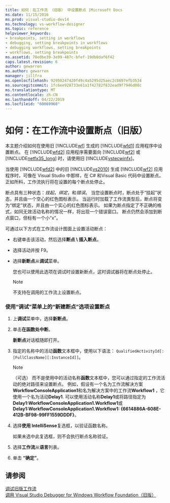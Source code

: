 ```yaml
---
title: 如何：在工作流 （旧版） 中设置断点 |Microsoft Docs
ms.date: 11/15/2016
ms.prod: visual-studio-dev14
ms.technology: vs-workflow-designer
ms.topic: reference
helpviewer_keywords:
- breakpoints, setting in workflows
- debugging, setting breakpoints in workflows
- debugging workflows, setting breakpoints
- workflows, setting breakpoints
ms.assetid: 78e0be39-3e99-487c-bfef-19db0daf6f42
caps.latest.revision: 6
author: gewarren
ms.author: gewarren
manager: jillfra
ms.openlocfilehash: 92950247420f49c4a5295d25aec2c8697efb3534
ms.sourcegitcommit: 1fc6ee928733e61a1f42782f832ead9f7946d00c
ms.translationtype: MT
ms.contentlocale: zh-CN
ms.lasthandoff: 04/22/2019
ms.locfileid: "60069960"
---
```

# <a name="how-to-set-breakpoints-in-workflows-legacy"></a>如何：在工作流中设置断点（旧版）
本主题介绍如何在使用旧 [!INCLUDE[wf](../includes/wf-md.md)] 生成的 [!INCLUDE[wfd1](../includes/wfd1-md.md)] 应用程序中设置断点。 在 [!INCLUDE[wfd2](../includes/wfd2-md.md)] 应用程序需要面向 [!INCLUDE[wf2](../includes/wf2-md.md)] 或 [!INCLUDE[netfx35_long](../includes/netfx35-long-md.md)] 时，请使用旧 [!INCLUDE[vstecwinfx](../includes/vstecwinfx-md.md)]。  
  
 当使用 [!INCLUDE[wfd2](../includes/wfd2-md.md)] 中的旧 [!INCLUDE[vs2010](../includes/vs2010-md.md)] 生成 [!INCLUDE[wf2](../includes/wf2-md.md)] 应用程序时，可像在 Visual Studio 中那样，在 C# 和Visual Basic 代码中设置断点。 正如所料，工作流执行将在设置的每个断点处停止。  
  
 断点具有三种状态：*挂起*，*绑定*，和*错误*。 当您设置断点时，断点处于“挂起”状态，并且由一个空心的红色图标表示。 当运行时加载了工作流类型后，断点将变为“绑定”状态，并且由一个实心的红色图标表示。 如果为断点指定了不正确的格式，如同无效活动名称的情况一样，将出现一个错误窗口。 断点仍然会添加到断点窗口，但标有一个小“x”。  
  
 可通过以下方式在工作流设计图面上设置活动断点：  
  
- 右键单击该活动，然后选择**断点 \ 插入断点**。  
  
- 选择活动并按 F9。  
  
- 选择**新断点**从**调试**菜单。  
  
     您也可以使用此选项在调试时设置新断点，这时调试器将在断点处停止。  
  
    > [!NOTE]
    >  不支持在调用的工作流上设置断点。  
  
### <a name="to-set-a-breakpoint-using-the-new-breakpoint-option-on-the-debug-menu"></a>使用“调试”菜单上的“新建断点”选项设置断点  
  
1. 上**调试**菜单中，选择**新断点**。  
  
2. 单击**在函数处中断**。  
  
     **新断点**对话框随即打开。  
  
3. 指定的名称中的活动**函数**文本框中，使用以下语法： `QualifiedActivityId[:[FullClassName][:InstanceId]]`。  
  
    > [!NOTE]
    >  （可选） 而不是使用中的活动名称**函数**文本框中，您可以通过指定的工作流活动的绝对路径来设置断点。 例如，假设有一个名为工作流解决方案**WorkflowConsoleApplication1**和名为解决方案中的工作流**Workflow1** ，它使用一个名为活动**Delay1**. 可以使用活动名称**Delay1**或将路径指定为**Delay1:WorkflowConsoleApplication1.Workflow1**或**Delay1:WorkflowConsoleApplication1.Workflow1: {6614886A-608E-412B-BF98-99FF1559DDDF}**。  
  
4. 选择**使用 IntelliSense**复选框，以验证函数名称。  
  
     如果未选中此复选框，则不会执行断点名称验证。  
  
5. 选择**工作流**从**语言**列表。  
  
6. 单击 **“确定”**。  
  
## <a name="see-also"></a>请参阅  
 [调试旧版工作流](../workflow-designer/debugging-legacy-workflows.md)   
 [调用 Visual Studio Debugger for Windows Workflow Foundation（旧版）](../workflow-designer/invoking-the-visual-studio-debugger-for-windows-workflow-foundation-legacy.md)